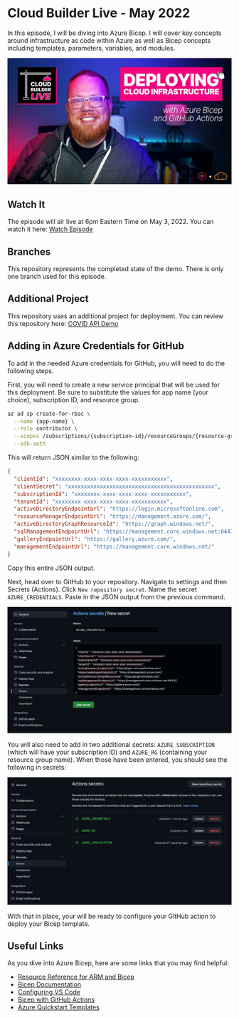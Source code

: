 # Cloud Builder Live - May 2022

In this episode, I will be diving into Azure Bicep.  I will cover key concepts around infrastructure as code within Azure as well as Bicep concepts including templates, parameters, variables, and modules.  

![Azure Bicep Template](/images/thumbnail.jpg)

## Watch It

The episode will air live at 6pm Eastern Time on May 3, 2022.  You can watch it here: [Watch Episode](https://www.youtube.com/watch?v=Zzw4-cxeMRk)

## Branches

This repository represents the completed state of the demo.  There is only one branch used for this episode.

## Additional Project

This repository uses an additional project for deployment.  You can review this repository here: [COVID API Demo](https://github.com/davidtucker/covid-data-api-demo)

## Adding in Azure Credentials for GitHub

To add in the needed Azure credentials for GitHub, you will need to do the following steps.

First, you will need to create a new service principal that will be used for this deployment.  Be sure to substitute the values for app name (your choice), subscription ID, and resource group.

```bash
az ad sp create-for-rbac \
  --name {app-name} \
  --role contributor \
  --scopes /subscriptions/{subscription-id}/resourceGroups/{resource-group} \
  --sdk-auth
```

This will return JSON similar to the following:

```json
{
  "clientId": "xxxxxxxx-xxxx-xxxx-xxxx-xxxxxxxxxxx",
  "clientSecret": "xxxxxxxxxxxxxxxxxxxxxxxxxxxxxxxxxxxxxxxxxxxxxx",
  "subscriptionId": "xxxxxxxx-xxxx-xxxx-xxxx-xxxxxxxxxxx",
  "tenantId": "xxxxxxxx-xxxx-xxxx-xxxx-xxxxxxxxxxx",
  "activeDirectoryEndpointUrl": "https://login.microsoftonline.com",
  "resourceManagerEndpointUrl": "https://management.azure.com/",
  "activeDirectoryGraphResourceId": "https://graph.windows.net/",
  "sqlManagementEndpointUrl": "https://management.core.windows.net:8443/",
  "galleryEndpointUrl": "https://gallery.azure.com/",
  "managementEndpointUrl": "https://management.core.windows.net/"
}
```

Copy this entire JSON output.  

Next, head over to GitHub to your repository.  Navigate to settings and then Secrets (Actions).    Click `New repository secret`.  Name the secret `AZURE_CREDENTIALS`. Paste in the JSON output from the previous command.

![Adding in GitHub Secret](/images/github-secret.jpg)

You will also need to add in two additional secrets: `AZURE_SUBSCRIPTION` (which will have your subscription ID) and `AZURE_RG` (containing your resource group name).  When those have been entered, you should see the following in secrets:

![Adding in GitHub Secret](/images/github-secret-completed.jpg)

With that in place, your will be ready to configure your GitHub action to deploy your Bicep template.

## Useful Links

As you dive into Azure Bicep, here are some links that you may find helpful:

- [Resource Reference for ARM and Bicep](https://docs.microsoft.com/en-us/azure/templates/)
- [Bicep Documentation](https://docs.microsoft.com/en-us/azure/azure-resource-manager/bicep/)
- [Configuring VS Code](https://docs.microsoft.com/en-us/azure/azure-resource-manager/bicep/quickstart-create-bicep-use-visual-studio-code?tabs=CLI)
- [Bicep with GitHub Actions](https://docs.microsoft.com/en-us/azure/azure-resource-manager/bicep/deploy-github-actions?tabs=CLI)
- [Azure Quickstart Templates](https://github.com/Azure/azure-quickstart-templates)